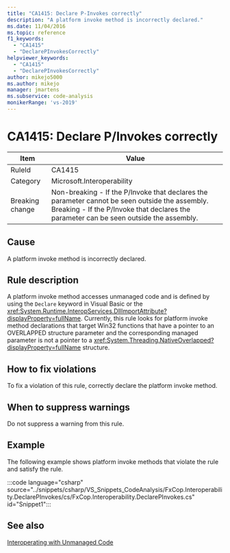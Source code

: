 ```yaml
---
title: "CA1415: Declare P-Invokes correctly"
description: "A platform invoke method is incorrectly declared."
ms.date: 11/04/2016
ms.topic: reference
f1_keywords:
  - "CA1415"
  - "DeclarePInvokesCorrectly"
helpviewer_keywords:
  - "CA1415"
  - "DeclarePInvokesCorrectly"
author: mikejo5000
ms.author: mikejo
manager: jmartens
ms.subservice: code-analysis
monikerRange: 'vs-2019'
---
```

# CA1415: Declare P/Invokes correctly

|Item|Value|
|-|-|
|RuleId|CA1415|
|Category|Microsoft.Interoperability|
|Breaking change|Non-breaking - If the P/Invoke that declares the parameter cannot be seen outside the assembly. Breaking - If the P/Invoke that declares the parameter can be seen outside the assembly.|

## Cause
A platform invoke method is incorrectly declared.

## Rule description
A platform invoke method accesses unmanaged code and is defined by using the `Declare` keyword in Visual Basic or the <xref:System.Runtime.InteropServices.DllImportAttribute?displayProperty=fullName>. Currently, this rule looks for platform invoke method declarations that target Win32 functions that have a pointer to an OVERLAPPED structure parameter and the corresponding managed parameter is not a pointer to a <xref:System.Threading.NativeOverlapped?displayProperty=fullName> structure.

## How to fix violations
To fix a violation of this rule, correctly declare the platform invoke method.

## When to suppress warnings
Do not suppress a warning from this rule.

## Example
The following example shows platform invoke methods that violate the rule and satisfy the rule.

:::code language="csharp" source="../snippets/csharp/VS_Snippets_CodeAnalysis/FxCop.Interoperability.DeclarePInvokes/cs/FxCop.Interoperability.DeclarePInvokes.cs" id="Snippet1":::

## See also
[Interoperating with Unmanaged Code](/dotnet/framework/interop/index)
